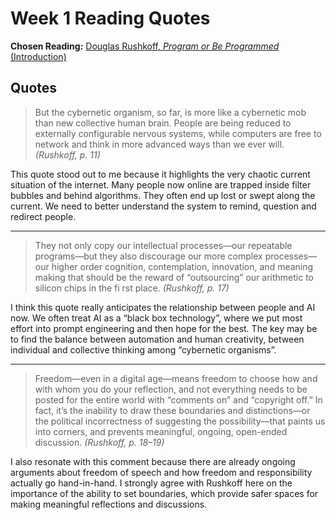 # Week 1 Reading Quotes

**Chosen Reading:** [Douglas Rushkoff, _Program or Be Programmed_ (Introduction)](https://addc401fall2016.wordpress.com/wp-content/uploads/2016/08/rushkoff-program-or-be-programmed.pdf)

## Quotes

> But the cybernetic organism, so far, is more like a cybernetic mob than new collective human brain. People are being reduced to externally configurable nervous systems, while computers are free to network and think in more advanced ways than we ever will. _(Rushkoff, p. 11)_

This quote stood out to me because it highlights the very chaotic current situation of the internet. Many people now online are trapped inside filter bubbles and behind algorithms. They often end up lost or swept along the current. We need to better understand the system to remind, question and redirect people.

---

> They not only copy our intellectual processes—our repeatable programs—but they also discourage our more complex processes—our higher order cognition, contemplation, innovation, and meaning making that should be the reward of “outsourcing” our arithmetic to silicon chips in the fi rst place. _(Rushkoff, p. 17)_

I think this quote really anticipates the relationship between people and AI now. We often treat AI as a “black box technology”, where we put most effort into prompt engineering and then hope for the best. The key may be to find the balance between automation and human creativity, between individual and collective thinking among “cybernetic organisms”.

---

> Freedom—even in a digital age—means freedom to choose how and with whom you do your reflection, and not everything needs to be posted for the entire world with “comments on” and “copyright off.” In fact, it’s the inability to draw these boundaries and distinctions—or the political incorrectness of suggesting the possibility—that paints us into corners, and prevents meaningful, ongoing, open-ended discussion. _(Rushkoff, p. 18–19)_

I also resonate with this comment because there are already ongoing arguments about freedom of speech and how freedom and responsibility actually go hand-in-hand. I strongly agree with Rushkoff here on the importance of the ability to set boundaries, which provide safer spaces for making meaningful reflections and discussions.

